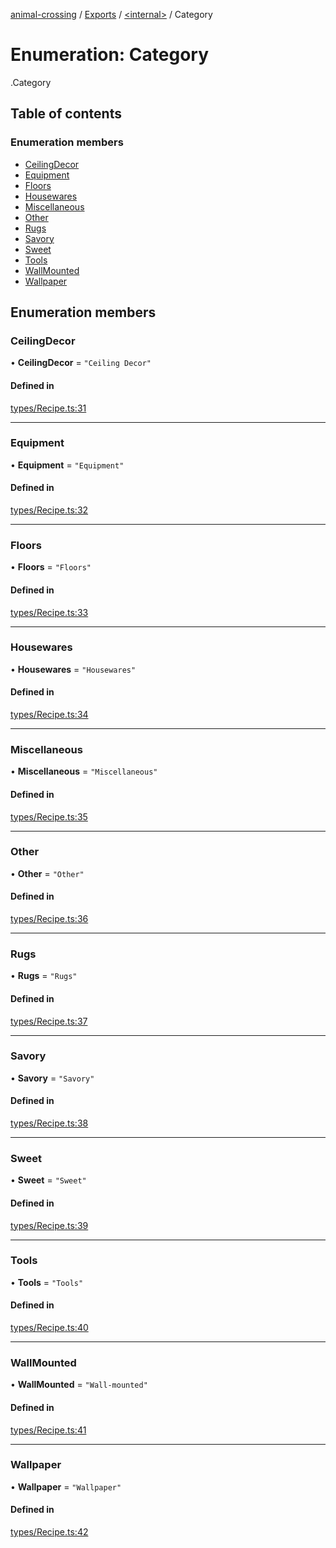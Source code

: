 [animal-crossing](../README.md) / [Exports](../modules.md) / [<internal\>](../modules/internal_.md) / Category

# Enumeration: Category

[<internal>](../modules/internal_.md).Category

## Table of contents

### Enumeration members

- [CeilingDecor](internal_.Category-2.md#ceilingdecor)
- [Equipment](internal_.Category-2.md#equipment)
- [Floors](internal_.Category-2.md#floors)
- [Housewares](internal_.Category-2.md#housewares)
- [Miscellaneous](internal_.Category-2.md#miscellaneous)
- [Other](internal_.Category-2.md#other)
- [Rugs](internal_.Category-2.md#rugs)
- [Savory](internal_.Category-2.md#savory)
- [Sweet](internal_.Category-2.md#sweet)
- [Tools](internal_.Category-2.md#tools)
- [WallMounted](internal_.Category-2.md#wallmounted)
- [Wallpaper](internal_.Category-2.md#wallpaper)

## Enumeration members

### CeilingDecor

• **CeilingDecor** = `"Ceiling Decor"`

#### Defined in

[types/Recipe.ts:31](https://github.com/Norviah/animal-crossing/blob/4d5e5b0/module/types/Recipe.ts#L31)

___

### Equipment

• **Equipment** = `"Equipment"`

#### Defined in

[types/Recipe.ts:32](https://github.com/Norviah/animal-crossing/blob/4d5e5b0/module/types/Recipe.ts#L32)

___

### Floors

• **Floors** = `"Floors"`

#### Defined in

[types/Recipe.ts:33](https://github.com/Norviah/animal-crossing/blob/4d5e5b0/module/types/Recipe.ts#L33)

___

### Housewares

• **Housewares** = `"Housewares"`

#### Defined in

[types/Recipe.ts:34](https://github.com/Norviah/animal-crossing/blob/4d5e5b0/module/types/Recipe.ts#L34)

___

### Miscellaneous

• **Miscellaneous** = `"Miscellaneous"`

#### Defined in

[types/Recipe.ts:35](https://github.com/Norviah/animal-crossing/blob/4d5e5b0/module/types/Recipe.ts#L35)

___

### Other

• **Other** = `"Other"`

#### Defined in

[types/Recipe.ts:36](https://github.com/Norviah/animal-crossing/blob/4d5e5b0/module/types/Recipe.ts#L36)

___

### Rugs

• **Rugs** = `"Rugs"`

#### Defined in

[types/Recipe.ts:37](https://github.com/Norviah/animal-crossing/blob/4d5e5b0/module/types/Recipe.ts#L37)

___

### Savory

• **Savory** = `"Savory"`

#### Defined in

[types/Recipe.ts:38](https://github.com/Norviah/animal-crossing/blob/4d5e5b0/module/types/Recipe.ts#L38)

___

### Sweet

• **Sweet** = `"Sweet"`

#### Defined in

[types/Recipe.ts:39](https://github.com/Norviah/animal-crossing/blob/4d5e5b0/module/types/Recipe.ts#L39)

___

### Tools

• **Tools** = `"Tools"`

#### Defined in

[types/Recipe.ts:40](https://github.com/Norviah/animal-crossing/blob/4d5e5b0/module/types/Recipe.ts#L40)

___

### WallMounted

• **WallMounted** = `"Wall-mounted"`

#### Defined in

[types/Recipe.ts:41](https://github.com/Norviah/animal-crossing/blob/4d5e5b0/module/types/Recipe.ts#L41)

___

### Wallpaper

• **Wallpaper** = `"Wallpaper"`

#### Defined in

[types/Recipe.ts:42](https://github.com/Norviah/animal-crossing/blob/4d5e5b0/module/types/Recipe.ts#L42)
